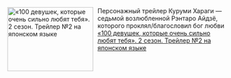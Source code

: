 <!--2025-01-10 11:00:13-->
<div class="yb">
  <div class="rss smaller1 kino_kino"><a href="https://www.kino-teatr.ru/video/45093/" title="«100 девушек, которые очень сильно любят тебя». 2 сезон. Трейлер №2 на японском языке"><img src="https://www.kino-teatr.ru/video/3/9/45093/poster.jpg" width="196" height="147" align="left" hspace="5" style="margin: 0px 10px 0px 5px" alt="«100 девушек, которые очень сильно любят тебя». 2 сезон. Трейлер №2 на японском языке"/></a>Персонажный трейлер Куруми Хараги — седьмой возлюбленной Рэнтаро Айдзё, которого проклял/благословил бог любви <br><a class="light" href="https://www.kino-teatr.ru/video/45093/">«100 девушек, которые очень сильно любят тебя». 2 сезон. Трейлер №2 на японском языке</a></div>
</div>
